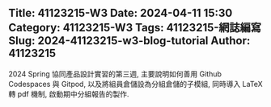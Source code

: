 Title: 41123215-W3
Date: 2024-04-11 15:30
Category: 41123215-W3
Tags: 41123215-網誌編寫
Slug: 2024-41123215-w3-blog-tutorial
Author: 41123215
---

2024 Spring 協同產品設計實習的第三週, 主要說明如何善用 Github Codespaces 與 Gitpod, 以及將組員倉儲設為分組倉儲的子模組, 同時導入 LaTeX 轉 pdf 機制, 啟動期中分組報告的製作.

<!-- PELICAN_END_SUMMARY -->